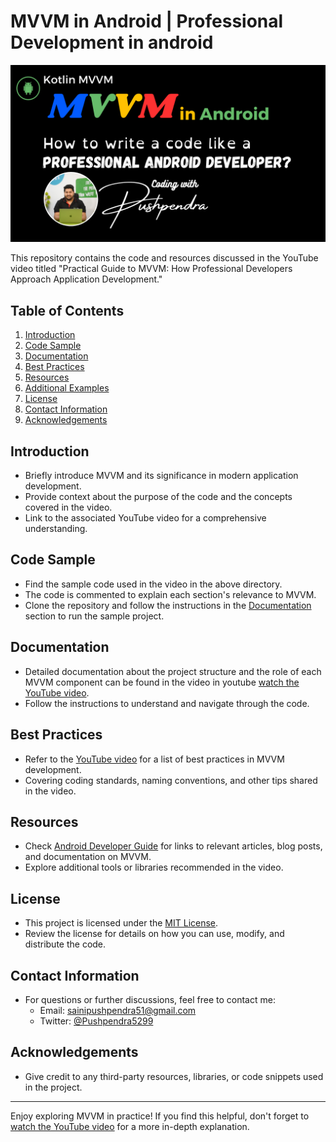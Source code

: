 # MVVM in Android | Professional Development in android

![MVVM in Android](https://github.com/pushpendra996/mvvm-android/blob/main/MVVM%20in%20Android.png?raw=true)

This repository contains the code and resources discussed in the YouTube video titled "Practical Guide to MVVM: How Professional Developers Approach Application Development."

## Table of Contents
1. [Introduction](#introduction)
2. [Code Sample](#code-sample)
3. [Documentation](#documentation)
4. [Best Practices](#best-practices)
5. [Resources](#resources)
6. [Additional Examples](#additional-examples)
7. [License](#license)
8. [Contact Information](#contact-information)
9. [Acknowledgements](#acknowledgements)

## Introduction
- Briefly introduce MVVM and its significance in modern application development.
- Provide context about the purpose of the code and the concepts covered in the video.
- Link to the associated YouTube video for a comprehensive understanding.

## Code Sample
- Find the sample code used in the video in the above directory.
- The code is commented to explain each section's relevance to MVVM.
- Clone the repository and follow the instructions in the [Documentation](#documentation) section to run the sample project.

## Documentation
- Detailed documentation about the project structure and the role of each MVVM component can be found in the video in youtube [watch the YouTube video](https://youtu.be/mv_m12uJS14).
- Follow the instructions to understand and navigate through the code.

## Best Practices
- Refer to the [YouTube video](https://youtu.be/mv_m12uJS14) for a list of best practices in MVVM development.
- Covering coding standards, naming conventions, and other tips shared in the video.

## Resources
- Check [Android Developer Guide](https://developer.android.com/guide) for links to relevant articles, blog posts, and documentation on MVVM.
- Explore additional tools or libraries recommended in the video.

## License
- This project is licensed under the [MIT License](/LICENSE).
- Review the license for details on how you can use, modify, and distribute the code.

## Contact Information
- For questions or further discussions, feel free to contact me:
  - Email: sainipushpendra51@gmail.com
  - Twitter: [@Pushpendra5299](https://twitter.com/Pushpendra5299)

## Acknowledgements
- Give credit to any third-party resources, libraries, or code snippets used in the project.

---

Enjoy exploring MVVM in practice! If you find this helpful, don't forget to [watch the YouTube video](https://youtu.be/mv_m12uJS14) for a more in-depth explanation.
